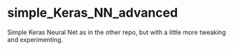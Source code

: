 # simple_Keras_NN_advanced
Simple Keras Neural Net as in the other repo, but with a little more tweaking and experimenting.

